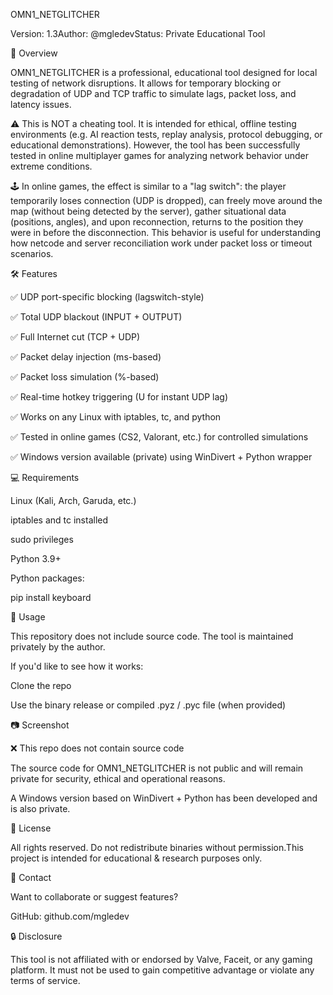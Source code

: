 OMN1_NETGLITCHER

Version: 1.3Author: @mgledevStatus: Private Educational Tool

🎯 Overview

OMN1_NETGLITCHER is a professional, educational tool designed for local testing of network disruptions. It allows for temporary blocking or degradation of UDP and TCP traffic to simulate lags, packet loss, and latency issues.

⚠️ This is NOT a cheating tool. It is intended for ethical, offline testing environments (e.g. AI reaction tests, replay analysis, protocol debugging, or educational demonstrations). However, the tool has been successfully tested in online multiplayer games for analyzing network behavior under extreme conditions.

🕹️ In online games, the effect is similar to a "lag switch": the player temporarily loses connection (UDP is dropped), can freely move around the map (without being detected by the server), gather situational data (positions, angles), and upon reconnection, returns to the position they were in before the disconnection. This behavior is useful for understanding how netcode and server reconciliation work under packet loss or timeout scenarios.

🛠️ Features

✅ UDP port-specific blocking (lagswitch-style)

✅ Total UDP blackout (INPUT + OUTPUT)

✅ Full Internet cut (TCP + UDP)

✅ Packet delay injection (ms-based)

✅ Packet loss simulation (%-based)

✅ Real-time hotkey triggering (U for instant UDP lag)

✅ Works on any Linux with iptables, tc, and python

✅ Tested in online games (CS2, Valorant, etc.) for controlled simulations

✅ Windows version available (private) using WinDivert + Python wrapper

💻 Requirements

Linux (Kali, Arch, Garuda, etc.)

iptables and tc installed

sudo privileges

Python 3.9+

Python packages:

pip install keyboard

🚀 Usage

This repository does not include source code.
The tool is maintained privately by the author.

If you'd like to see how it works:

Clone the repo

Use the binary release or compiled .pyz / .pyc file (when provided)

📷 Screenshot

 

❌ This repo does not contain source code

The source code for OMN1_NETGLITCHER is not public and will remain private for security, ethical and operational reasons.

A Windows version based on WinDivert + Python has been developed and is also private.

📄 License

All rights reserved. Do not redistribute binaries without permission.This project is intended for educational & research purposes only.

🤝 Contact

Want to collaborate or suggest features?

GitHub: github.com/mgledev

🔒 Disclosure

This tool is not affiliated with or endorsed by Valve, Faceit, or any gaming platform. It must not be used to gain competitive advantage or violate any terms of service.

